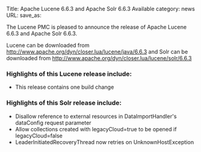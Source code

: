 Title: Apache Lucene 6.6.3 and Apache Solr 6.6.3 Available
category: news
URL: 
save_as: 

The Lucene PMC is pleased to announce the release of Apache Lucene 6.6.3 and Apache Solr 6.6.3.

Lucene can be downloaded from <http://www.apache.org/dyn/closer.lua/lucene/java/6.6.3>
and Solr can be downloaded from <http://www.apache.org/dyn/closer.lua/lucene/solr/6.6.3>

### Highlights of this Lucene release include:

 * This release contains one build change

### Highlights of this Solr release include:

 * Disallow reference to external resources in DataImportHandler's dataConfig request parameter
 * Allow collections created with legacyCloud=true to be opened if legacyCloud=false
 * LeaderInitiatedRecoveryThread now retries on UnknownHostException

